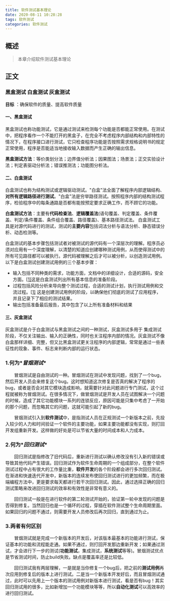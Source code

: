 ```yaml
---
title: 软件测试基本理论
date: 2020-08-11 10:28:28
tags: 软件测试
categories: 软件测试
---
```


## 概述

> 本章介绍软件测试基本理论

<!--more-->

## 正文

### 黑盒测试 白盒测试 灰盒测试

**目标** ：确保软件的质量、提高软件质量

#### 一、黑盒测试

黑盒测试也称功能测试，它是通过测试来检测每个功能是否都能正常使用。在测试中，把程序看作一个不能打开的黑盒子，在完全不考虑程序内部结构和内部特性的情况下，在程序接口进行测试，它只检查程序功能是否按照需求规格说明书的规定正常使用，程序是否能适当地接收输入数据而产生正确的输出信息。

**黑盒测试方法**：等价类划分法；边界值分析法；因果图法；场景法；正交实验设计法；判定表驱动分析法；错误推测法；功能图分析法。

#### 二、白盒测试

白盒测试也称为结构测试或逻辑驱动测试。"白盒"法全面了解程序内部逻辑结构、**对所有逻辑路径进行测试**。"白盒"法是穷举路径测试。按照程序内部的结构测试程序，检验程序中的每条通路是否都有能按预定要求正确工作，而不顾它的功能。

**白盒测试方法**：主要有**代码检查法**、**逻辑覆盖法**(语句覆盖、判定覆盖、条件覆盖、判定/条件覆盖、条件组合覆盖、路径覆盖)、基本路径测试法。
白盒测试工具是对源代码进行的测试，测试的**主要内容**包括词法分析与语法分析、静态错误分析、动态检测等。

白盒测试的基本步骤包括测试者对被测试的源代码有一个深层次的理解。程序员必须对应用有一个深度理解，以清楚的知道应创建哪种测试用例，从而使得测试中的所有可见路径都可以被执行。源代码被理解之后才可以被分析，以创造测试用例。以下是白盒测试创建测试用例的三个基本步骤：

- 输入包括不同种类的需求，功能方面，文档中的详细设计，合适的源码，安全方面。[[1\]](https://zh.wikipedia.org/wiki/白盒测试#cite_note-method-1)这是白盒测试列出所有基本信息的准备阶段。
- 过程包括风险分析来导向整个测试过程，合适的测试计划，执行测试用例和交流过程。[[1\]](https://zh.wikipedia.org/wiki/白盒测试#cite_note-method-1) 这是创建测试用例的阶段，以确保他们彻底的测试了应用程序，并且记录下了相应的测试结果。
- 输出包括准备最后报告，其中包含了以上所有准备材料和结果

#### 三、灰盒测试

灰盒测试是介于白盒测试与黑盒测试之间的一种测试，灰盒测试多用于 集成测试 阶段，不仅关注输出、输入的正确性，同时也关注程序内部的情况。灰盒测试不像白盒那样详细、完整，但又比黑盒测试更关注程序的内部逻辑，常常是通过一些表征性的现象、事件、标志来判断内部的运行状态。

### **1.何为\**冒烟测试\****

　　冒烟测试是自由测试的一种。冒烟测试在测试中发现问题，找到了一个bug，然后开发人员会来修复这个bug。这时想知道这次修复是否真的解决了程序的bug，或者是否会对其它模块造成影响，就需要针对此问题进行专门测试，这个过程就被称为冒烟测试。在很多情况下，做冒烟测试是开发人员在试图解决一个问题的时候，造成了其它功能模块一系列的连锁反应，原因可能是只集中考虑了一开始的那个问题，而忽略其它的问题，这就可能引起了新的bug。

　　冒烟测试引入到**软件测试**中，是指测试人员在正规测试一个新版本之前，先投入较少的人力和时间验证一个软件的主要功能，如果主要功能都没有实现，则打回开发组重新开发。这样做的好处是可以节省大量的时间成本和人力成本。

### **2.何为\**回归测试\****

　　回归测试是指修改了旧代码后，重新进行测试以确认修改没有引入新的错误或导致其他代码产生错误。回归测试作为软件生命周期的一个组成部分，在整个软件测试过程中占有很大的工作量比重，**软件开发**的各个阶段都会进行多次回归测试。在渐进和快速迭代开发中，新版本的连续发布使回归测试进行的更加频繁，而在极端编程方法中，更是要求每天都进行若干次回归测试。因此，通过选择正确的回归测试策略来改进回归测试的效率和有效性是非常有意义的。

　　回归测试一般是在进行软件的第二轮测试开始的，验证第一轮中发现的问题是否得到修复。当然回归也是一个循环的过程，穿插在软件测试整个生命周期里面。如果回归的问题不通过，则需要开发人员修改后再次回归，直到通过为止。

### **3.两者有何区别**

　　冒烟测试就是完成一个新版本的开发后，对该版本最基本的功能进行测试，保证基本的功能和流程能走通。如果不通过，则打回开发那边重新开发；如果通过测试，才会进行下一步的测试(**功能测试**，集成测试，**系统测试**等等)。冒烟测试优点是节省测试时间，防止build失败。缺点是覆盖率还是比较低。

　　回归测试我有两层理解，一是就是当你修复一个bug后，把之前的**测试用例**再次应用到修复后的版本上进行测试。二是当一个新版本开发好后，而且冒烟测试通过，此时可以先用上一个版本的测试用例对新版本进行测试，看是否有bug！其实回归测试用的很多，比如新增加一个功能模块等等，所以**自动化测试**可以高效率的进行回归测试。

>
>